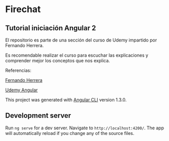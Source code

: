 # Firechat

## Tutorial iniciación Angular 2

El repositorio es parte de una sección del curso de Udemy impartido por Fernando Herrera.

Es recomendable realizar el curso para escuchar las explicaciones y comprender mejor los conceptos que nos explica.

Referencias:

[Fernando Herrera](https://fernando-herrera.com/#/home)

[Udemy Angular](https://www.udemy.com/angular-2-fernando-herrera/)

This project was generated with [Angular CLI](https://github.com/angular/angular-cli) version 1.3.0.

## Development server

Run `ng serve` for a dev server. Navigate to `http://localhost:4200/`. The app will automatically reload if you change any of the source files.
